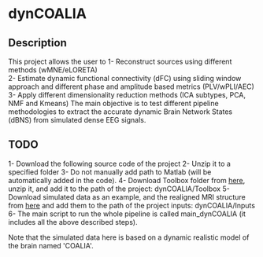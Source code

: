# dynCOALIA

## Description
This project allows the user to 
1- Reconstruct sources using different methods (wMNE/eLORETA)\
2- Estimate dynamic functional connectivity (dFC) using sliding window approach and different phase and amplitude based metrics (PLV/wPLI/AEC)
3- Apply different dimensionality reduction methods (ICA subtypes, PCA, NMF and Kmeans)
The main objective is to test different pipeline methodologies to extract the accurate dynamic Brain Network States (dBNS) from simulated dense EEG signals.

## TODO
1- Download the following source code of the project 
2- Unzip it to a specified folder
3- Do not manually add path to Matlab (will be automatically added in the code).
4- Download Toolbox folder from [here](https://github.com/judytabbal/dynCOALIA/releases/latest), unzip it, and add it to the path of the project: dynCOALIA/Toolbox
5- Download simulated data as an example, and the realigned MRI structure from [here](https://github.com/judytabbal/dynCOALIA/releases/latest) and add them to the path of the project inputs: dynCOALIA/Inputs
6- The main script to run the whole pipeline is called main_dynCOALIA (it includes all the above described steps).

Note that the simulated data here is based on a dynamic realistic model of the brain named 'COALIA'.


